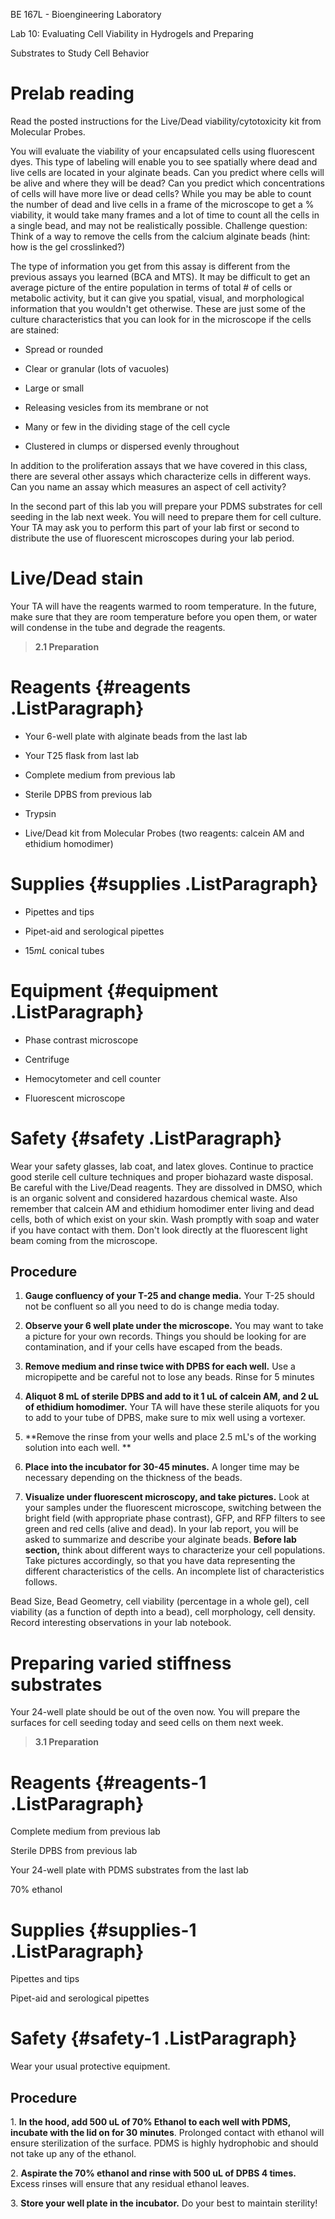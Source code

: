 BE 167L - Bioengineering Laboratory

Lab 10: Evaluating Cell Viability in Hydrogels and Preparing

Substrates to Study Cell Behavior

Prelab reading 
===============

Read the posted instructions for the Live/Dead viability/cytotoxicity
kit from Molecular Probes.

You will evaluate the viability of your encapsulated cells using
fluorescent dyes. This type of labeling will enable you to see spatially
where dead and live cells are located in your alginate beads. Can you
predict where cells will be alive and where they will be dead? Can you
predict which concentrations of cells will have more live or dead cells?
While you may be able to count the number of dead and live cells in a
frame of the microscope to get a % viability, it would take many frames
and a lot of time to count all the cells in a single bead, and may not
be realistically possible. Challenge question: Think of a way to remove
the cells from the calcium alginate beads (hint: how is the gel
crosslinked?)

The type of information you get from this assay is different from the
previous assays you learned (BCA and MTS). It may be difficult to get an
average picture of the entire population in terms of total \# of cells
or metabolic activity, but it can give you spatial, visual, and
morphological information that you wouldn't get otherwise. These are
just some of the culture characteristics that you can look for in the
microscope if the cells are stained:

-   Spread or rounded

-   Clear or granular (lots of vacuoles)

-   Large or small

-   Releasing vesicles from its membrane or not

-   Many or few in the dividing stage of the cell cycle

-   Clustered in clumps or dispersed evenly throughout

In addition to the proliferation assays that we have covered in this
class, there are several other assays which characterize cells in
different ways. Can you name an assay which measures an aspect of cell
activity?

In the second part of this lab you will prepare your PDMS substrates for
cell seeding in the lab next week. You will need to prepare them for
cell culture. Your TA may ask you to perform this part of your lab first
or second to distribute the use of fluorescent microscopes during your
lab period.

Live/Dead stain 
================

Your TA will have the reagents warmed to room temperature. In the
future, make sure that they are room temperature before you open them,
or water will condense in the tube and degrade the reagents.

> **2.1 Preparation**

Reagents  {#reagents .ListParagraph}
=========

-   Your 6-well plate with alginate beads from the last lab

-   Your T25 flask from last lab

-   Complete medium from previous lab

-   Sterile DPBS from previous lab

-   Trypsin

-   Live/Dead kit from Molecular Probes (two reagents: calcein AM and
    ethidium homodimer)

Supplies  {#supplies .ListParagraph}
=========

-   Pipettes and tips

-   Pipet-aid and serological pipettes

-   15*mL* conical tubes

Equipment  {#equipment .ListParagraph}
==========

-   Phase contrast microscope

-   Centrifuge

-   Hemocytometer and cell counter

-   Fluorescent microscope

Safety  {#safety .ListParagraph}
=======

Wear your safety glasses, lab coat, and latex gloves. Continue to
practice good sterile cell culture techniques and proper biohazard waste
disposal. Be careful with the Live/Dead reagents. They are dissolved in
DMSO, which is an organic solvent and considered hazardous chemical
waste. Also remember that calcein AM and ethidium homodimer enter living
and dead cells, both of which exist on your skin. Wash promptly with
soap and water if you have contact with them. Don't look directly at the
fluorescent light beam coming from the microscope.

Procedure 
----------

1.  **Gauge confluency of your T-25 and change media.** Your T-25 should
    not be confluent so all you need to do is change media today.

2.  **Observe your 6 well plate under the microscope.** You may want to
    take a picture for your own records. Things you should be looking
    for are contamination, and if your cells have escaped from the
    beads.

3.  **Remove medium and rinse twice with DPBS for each well.** Use a
    micropipette and be careful not to lose any beads. Rinse for 5
    minutes

4.  **Aliquot 8 mL of sterile DPBS and add to it 1 uL of calcein AM, and
    2 uL of ethidium homodimer.** Your TA will have these sterile
    aliquots for you to add to your tube of DPBS, make sure to mix well
    using a vortexer.

5.  **Remove the rinse from your wells and place 2.5 mL's of the working
    solution into each well. **

6.  **Place into the incubator for 30-45 minutes.** A longer time may be
    necessary depending on the thickness of the beads.

7.  **Visualize under fluorescent microscopy, and take pictures.** Look
    at your samples under the fluorescent microscope, switching between
    the bright field (with appropriate phase contrast), GFP, and RFP
    filters to see green and red cells (alive and dead). In your lab
    report, you will be asked to summarize and describe your alginate
    beads. **Before lab section,** think about different ways to
    characterize your cell populations. Take pictures accordingly, so
    that you have data representing the different characteristics of the
    cells. An incomplete list of characteristics follows.

Bead Size, Bead Geometry, cell viability (percentage in a whole gel),
cell viability (as a function of depth into a bead), cell morphology,
cell density. Record interesting observations in your lab notebook.

Preparing varied stiffness substrates 
======================================

Your 24-well plate should be out of the oven now. You will prepare the
surfaces for cell seeding today and seed cells on them next week.

> **3.1 Preparation**

Reagents  {#reagents-1 .ListParagraph}
=========

Complete medium from previous lab

Sterile DPBS from previous lab

Your 24-well plate with PDMS substrates from the last lab

70% ethanol

Supplies  {#supplies-1 .ListParagraph}
=========

Pipettes and tips

Pipet-aid and serological pipettes

Safety  {#safety-1 .ListParagraph}
=======

Wear your usual protective equipment.

Procedure 
----------

1\. **In the hood, add 500 uL of 70% Ethanol to each well with PDMS,
incubate with the lid on for 30 minutes**. Prolonged contact with
ethanol will ensure sterilization of the surface. PDMS is highly
hydrophobic and should not take up any of the ethanol.

2\. **Aspirate the 70% ethanol and rinse with 500 uL of DPBS 4 times.**
Excess rinses will ensure that any residual ethanol leaves.

3\. **Store your well plate in the incubator.** Do your best to maintain
sterility!
